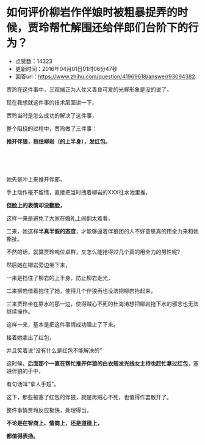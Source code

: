 # 如何评价柳岩作伴娘时被粗暴捉弄的时候，贾玲帮忙解围还给伴郎们台阶下的行为？
- 点赞数：14323
- 更新时间：2016年04月01日01时06分47秒
- 回答url：https://www.zhihu.com/question/41969618/answer/93094382
<body>
 <p data-pid="IeIQV_jn">贾玲在这件事中，三观端正为人仗义善良可爱的光辉形象是没的说了。</p>
 <p data-pid="f7EXcqkV">现在我想就这件事的技术层面讲一下，</p>
 <p data-pid="4v_LMCiX">贾玲当时是怎么成功的解决了这件事，</p>
 <p data-pid="QrWoCI0x">整个阻挠的过程中，贾玲做了三件事：</p>
 <p data-pid="_PfxsDL9"><b>推开伴狼，挡住柳岩（的上半身），发红包。</b></p>
 <br>
 <br>
 <br>
 <p data-pid="Mx5Aif39">她先是冲上来推开伴郎，</p>
 <p data-pid="TlERMmcp">手上动作毫不留情，直接把当时拽着柳岩的XXX往水池里推，</p>
 <p data-pid="zM9rt_0C"><b>但脸上的表情却没翻脸，</b></p>
 <p data-pid="BPJ12BbA">这样一来是避免了大家在婚礼上闹翻太难看，</p>
 <p data-pid="Xo1GC5y8">二来，她这样<b>半真半假的态度</b>，才能够逼着伴狼团的人不好意思真的用全力来和她撕扯。</p>
 <p data-pid="ZjPkwYf6">不然的话，就算贾玲吨位卓群，又怎么能抢得过几个真的用全力的男性呢?</p>
 <p data-pid="e4MJ-OVq">然后她在柳岩旁边坐下来，</p>
 <p data-pid="6WfxuuNO">一来是挡住了柳岩的上半身，防止柳岩走光，</p>
 <p data-pid="lpxnT85K">二来柳岩借着抱住了她，使得几个伴狼再也没法把柳岩抬起来，</p>
 <p data-pid="71CsCas7">三来贾玲坐在靠水的那一边，使得贼心不死的杜海涛想把柳岩拖下水的邪念也无法继续操作。</p>
 <p data-pid="Zr-o6yR3">这样一来，基本是把这件事情成功阻止了下来。</p>
 <p data-pid="RhG1yhLL">接着她拿出了红包，</p>
 <p data-pid="vLUYA5PR">并且笑着说“没有什么是红包不能解决的”</p>
 <p data-pid="Kwq5hfG2">这时候，<b>后面那个一直在帮忙推开伴狼的白衣短发光线女主持也赶忙拿过红包</b>，塞进伴狼的手中，</p>
 <p data-pid="v9u4mLH4">有句话叫“拿人手短”。</p>
 <p data-pid="Jl711YcN">这下，那些被塞了红包的伴狼，就是再贼心不死，也值得作罢散开了。</p>
 <p data-pid="qXGYg5IR">整件事情贾玲反应极快，处理得当，</p>
 <p data-pid="DZtOSoNN"><b>不论是在智商上、情商上，还是道德上，</b></p>
 <p data-pid="P9xH9hIx"><b>都值得表扬。</b></p>
</body>